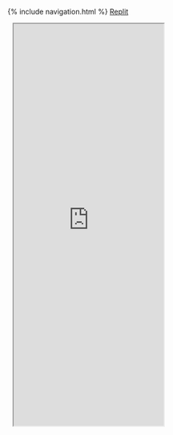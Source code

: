 {% include navigation.html %}
[Replit](https://replit.com/@BG101/B-G101githubio-1?v=1)


<div class="row justify-content-center" style="margin: 2%;">
    <iframe height="800px" width="auto" src="https://replit.com/@BG101/B-G101githubio-1?lite=true#main.py"></iframe>
</div>

